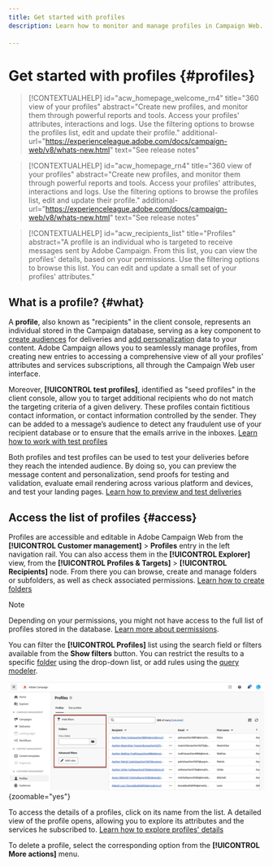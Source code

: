```yaml
---
title: Get started with profiles
description: Learn how to monitor and manage profiles in Campaign Web.

---
```

# Get started with profiles {#profiles}

>[!CONTEXTUALHELP]
>id="acw_homepage_welcome_rn4"
>title="360 view of your profiles"
>abstract="Create new profiles, and monitor them through powerful reports and tools. Access your profiles' attributes, interactions and logs. Use the filtering options to browse the profiles list, edit and update their profile."
>additional-url="https://experienceleague.adobe.com/docs/campaign-web/v8/whats-new.html" text="See release notes"

<!--TO REMOVE BELOW-->
>[!CONTEXTUALHELP]
>id="acw_homepage_rn4"
>title="360 view of your profiles"
>abstract="Create new profiles, and monitor them through powerful reports and tools. Access your profiles' attributes, interactions and logs. Use the filtering options to browse the profiles list, edit and update their profile."
>additional-url="https://experienceleague.adobe.com/docs/campaign-web/v8/whats-new.html" text="See release notes"
<!--TO REMOVE ABOVE-->

>[!CONTEXTUALHELP]
>id="acw_recipients_list"
>title="Profiles"
>abstract="A profile is an individual who is targeted to receive messages sent by Adobe Campaign. From this list, you can view the profiles' details, based on your permissions. Use the filtering options to browse this list. You can edit and update a small set of your profiles' attributes."

## What is a profile? {#what} 

A **profile**, also known as "recipients" in the client console, represents an individual stored in the Campaign database, serving as a key component to [create audiences](create-audience.md) for deliveries and [add personalization](../personalization/personalize.md) data to your content. Adobe Campaign allows you to seamlessly manage profiles, from creating new entries to accessing a comprehensive view of all your profiles' attributes and services subscriptions, all through the Campaign Web user interface.

Moreover, **[!UICONTROL test profiles]**, identified as "seed profiles" in the client console, allow you to target additional recipients who do not match the targeting criteria of a given delivery. These profiles contain fictitious contact information, or contact information controlled by the sender. They can be added to a message’s audience to detect any fraudulent use of your recipient database or to ensure that the emails arrive in the inboxes. [Learn how to work with test profiles](test-profiles.md)

Both profiles and test profiles can be used to test your deliveries before they reach the intended audience. By doing so, you can preview the message content and personalization, send proofs for testing and validation, evaluate email rendering across various platform and devices, and test your landing pages. [Learn how to preview and test deliveries](../preview-test/preview-test.md)

## Access the list of profiles {#access}

Profiles are accessible and editable in Adobe Campaign Web from the **[!UICONTROL Customer management]** > **Profiles** entry in the left navigation rail. You can also access them in the **[!UICONTROL Explorer]** view, from the **[!UICONTROL Profiles & Targets]** > **[!UICONTROL Recipients]** node. From there you can browse, create and manage folders or subfolders, as well as check associated permissions. [Learn how to create folders](../get-started/permissions.md#folders)

>[!NOTE]
>
>Depending on your permissions, you might not have access to the full list of profiles stored in the database. [Learn more about permissions](../get-started/permissions.md).

You can filter the **[!UICONTROL Profiles]** list using the search field or filters available from the **Show filters** button. You can restrict the results to a specific [folder](../get-started/permissions.md#folders) using the drop-down list, or add rules using the [query modeler](../query/query-modeler-overview.md).

![](assets/profiles-list-filters.png){zoomable="yes"}

To access the details of a profiles, click on its name from the list. A detailed view of the profile opens, allowing you to explore its attributes and the services he subscribed to. [Learn how to explore profiles' details](create-profile.md)

To delete a profile, select the corresponding option from the **[!UICONTROL More actions]** menu.
